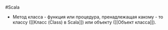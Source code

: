 #Scala 

* Метод класса - функция или процедура, пренадлежащая какому - то классу ([[Класс (Class) в Scala]]) или объекту ([[Объект класса]]).